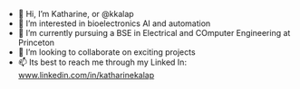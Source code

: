 - 👋 Hi, I’m Katharine, or @kkalap
- 👀 I’m interested in bioelectronics AI and automation
- 🌱 I’m currently pursuing a BSE in Electrical and COmputer Engineering at Princeton
- 💞️ I’m looking to collaborate on exciting projects
- 📫 Its best to reach me through my Linked In: www.linkedin.com/in/katharinekalap

<!---
kkalap/kkalap is a ✨ special ✨ repository because its `README.md` (this file) appears on your GitHub profile.
You can click the Preview link to take a look at your changes.
--->
